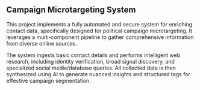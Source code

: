 ## Campaign Microtargeting System

This project implements a fully automated and secure system for enriching contact data, specifically designed for political campaign microtargeting. It leverages a multi-component pipeline to gather comprehensive information from diverse online sources.

The system ingests basic contact details and performs intelligent web research, including identity verification, broad signal discovery, and specialized social media/database queries. All collected data is then synthesized using AI to generate nuanced insights and structured tags for effective campaign segmentation.
